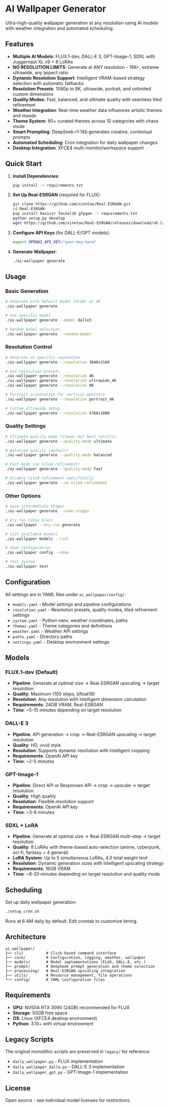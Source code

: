 # AI Wallpaper Generator

Ultra-high-quality wallpaper generation at any resolution using AI models with weather integration and automated scheduling.

## Features

- **Multiple AI Models**: FLUX.1-dev, DALL-E 3, GPT-Image-1, SDXL with Juggernaut XL v9 + 8 LoRAs
- **NO RESOLUTION LIMITS**: Generate at ANY resolution - 16K+, extreme ultrawide, any aspect ratio
- **Dynamic Resolution Support**: Intelligent VRAM-based strategy selection with automatic fallbacks
- **Resolution Presets**: 1080p to 8K, ultrawide, portrait, and unlimited custom dimensions
- **Quality Modes**: Fast, balanced, and ultimate quality with seamless tiled refinement
- **Weather Integration**: Real-time weather data influences artistic themes and moods
- **Theme System**: 60+ curated themes across 10 categories with chaos mode
- **Smart Prompting**: DeepSeek-r1:14b generates creative, contextual prompts
- **Automated Scheduling**: Cron integration for daily wallpaper changes
- **Desktop Integration**: XFCE4 multi-monitor/workspace support

## Quick Start

1. **Install Dependencies**:
   ```bash
   pip install -r requirements.txt
   ```

2. **Set Up Real-ESRGAN** (required for FLUX):
   ```bash
   git clone https://github.com/xinntao/Real-ESRGAN.git
   cd Real-ESRGAN
   pip install basicsr facexlib gfpgan -r requirements.txt
   python setup.py develop
   wget https://github.com/xinntao/Real-ESRGAN/releases/download/v0.1.0/RealESRGAN_x4plus.pth -P weights
   ```

3. **Configure API Keys** (for DALL-E/GPT models):
   ```bash
   export OPENAI_API_KEY="your-key-here"
   ```

4. **Generate Wallpaper**:
   ```bash
   ./ai-wallpaper generate
   ```

## Usage

### Basic Generation
```bash
# Generate with default model (FLUX) at 4K
./ai-wallpaper generate

# Use specific model
./ai-wallpaper generate --model dalle3

# Random model selection
./ai-wallpaper generate --random-model
```

### Resolution Control
```bash
# Generate at specific resolution
./ai-wallpaper generate --resolution 3840x2160

# Use resolution presets
./ai-wallpaper generate --resolution 4K
./ai-wallpaper generate --resolution ultrawide_4K
./ai-wallpaper generate --resolution 8K

# Portrait orientation for vertical monitors
./ai-wallpaper generate --resolution portrait_4K

# Custom ultrawide setup
./ai-wallpaper generate --resolution 5760x1080
```

### Quality Settings
```bash
# Ultimate quality mode (slower but best results)
./ai-wallpaper generate --quality-mode ultimate

# Balanced quality (default)
./ai-wallpaper generate --quality-mode balanced

# Fast mode (no tiled refinement)
./ai-wallpaper generate --quality-mode fast

# Disable tiled refinement specifically
./ai-wallpaper generate --no-tiled-refinement
```

### Other Options
```bash
# Save intermediate stages
./ai-wallpaper generate --save-stages

# Dry run (show plan)
./ai-wallpaper --dry-run generate

# List available models
./ai-wallpaper models --list

# Show configuration
./ai-wallpaper config --show

# Test system
./ai-wallpaper test
```

## Configuration

All settings are in YAML files under `ai_wallpaper/config/`:

- `models.yaml` - Model settings and pipeline configurations
- `resolution.yaml` - Resolution presets, quality modes, tiled refinement settings
- `system.yaml` - Python venv, weather coordinates, paths
- `themes.yaml` - Theme categories and definitions
- `weather.yaml` - Weather API settings
- `paths.yaml` - Directory paths
- `settings.yaml` - Desktop environment settings

## Models

### FLUX.1-dev (Default)
- **Pipeline**: Generate at optimal size → Real-ESRGAN upscaling → target resolution
- **Quality**: Maximum (100 steps, bfloat16)
- **Resolution**: Any resolution with intelligent dimension calculation
- **Requirements**: 24GB VRAM, Real-ESRGAN
- **Time**: ~5-15 minutes depending on target resolution

### DALL-E 3
- **Pipeline**: API generation → crop → Real-ESRGAN upscaling → target resolution
- **Quality**: HD, vivid style
- **Resolution**: Supports dynamic resolution with intelligent cropping
- **Requirements**: OpenAI API key
- **Time**: ~2-5 minutes

### GPT-Image-1
- **Pipeline**: Direct API or Responses API → crop → upscale → target resolution
- **Quality**: High quality
- **Resolution**: Flexible resolution support
- **Requirements**: OpenAI API key
- **Time**: ~3-6 minutes

### SDXL + LoRA
- **Pipeline**: Generate at optimal size → Real-ESRGAN multi-step → target resolution
- **Quality**: 8 LoRAs with theme-based auto-selection (anime, cyberpunk, sci-fi, fantasy + 4 general)
- **LoRA System**: Up to 5 simultaneous LoRAs, 4.0 total weight limit
- **Resolution**: Dynamic generation sizes with intelligent upscaling strategy
- **Requirements**: 16GB VRAM
- **Time**: ~8-20 minutes depending on target resolution and quality mode

## Scheduling

Set up daily wallpaper generation:

```bash
./setup_cron.sh
```

Runs at 6 AM daily by default. Edit crontab to customize timing.

## Architecture

```
ai_wallpaper/
├── cli/          # Click-based command interface
├── core/         # Configuration, logging, weather, wallpaper
├── models/       # Model implementations (FLUX, DALL-E, etc.)
├── prompt/       # DeepSeek prompt generation and theme selection
├── processing/   # Real-ESRGAN upscaling integration
├── utils/        # Resource management, file operations
└── config/       # YAML configuration files
```

## Requirements

- **GPU**: NVIDIA RTX 3090 (24GB) recommended for FLUX
- **Storage**: 50GB free space
- **OS**: Linux (XFCE4 desktop environment)
- **Python**: 3.10+ with virtual environment

## Legacy Scripts

The original monolithic scripts are preserved in `legacy/` for reference:
- `daily_wallpaper.py` - FLUX implementation
- `daily_wallpaper_dalle.py` - DALL-E 3 implementation  
- `daily_wallpaper_gpt.py` - GPT-Image-1 implementation

## License

Open source - see individual model licenses for restrictions.